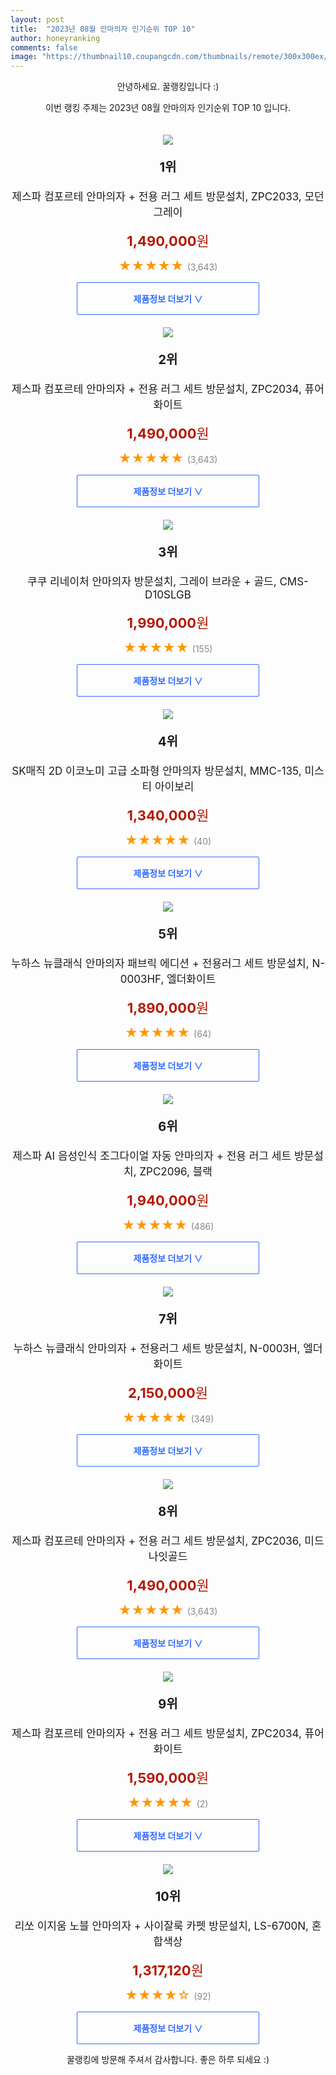 ```yaml
---
layout: post
title:  "2023년 08월 안마의자 인기순위 TOP 10"
author: honeyranking
comments: false
image: "https://thumbnail10.coupangcdn.com/thumbnails/remote/300x300ex/image/retail/images/2971378660837384-91b55ce4-6396-46a4-8995-6dc9a038d670.jpg"
---
```

<p style="text-align: center;">안녕하세요. 꿀랭킹입니다 :)</p>
<p style="text-align: center;">이번 랭킹 주제는 2023년 08월 안마의자 인기순위 TOP 10 입니다.</p><center><img src="https://thumbnail10.coupangcdn.com/thumbnails/remote/300x300ex/image/retail/images/2971378660837384-91b55ce4-6396-46a4-8995-6dc9a038d670.jpg" style="margin-top:20px" /></center><p style="text-align: center; font-size: 20px"><b>1위</b></p><p style="text-align: center; font-size: 17px">제스파 컴포르테 안마의자 + 전용 러그 세트 방문설치, ZPC2033, 모던그레이</p><p style="text-align: center;"><span style="color: #b61800; font-size: 22px;"><b>1,490,000</b>원</span></p><p style="text-align: center;"><span style="color: #ff9600; font-size: 20px;">★★★★★ </span><span style="color: #878787;">(3,643)</span></p><center><a href="https://link.coupang.com/a/5PDzH"><div style="font-size: 14px; display: inline-block; padding: 15px 90px; color: #346aff; border-radius: 2px; border: 1px solid #346aff; cursor: pointer;"><b>제품정보 더보기 &or;</b></div></a></center><center><img src="https://thumbnail8.coupangcdn.com/thumbnails/remote/300x300ex/image/retail/images/2971378855164563-d92ddc77-3035-40a0-98cb-a5ae4151b778.jpg" style="margin-top:20px" /></center><p style="text-align: center; font-size: 20px"><b>2위</b></p><p style="text-align: center; font-size: 17px">제스파 컴포르테 안마의자 + 전용 러그 세트 방문설치, ZPC2034, 퓨어화이트</p><p style="text-align: center;"><span style="color: #b61800; font-size: 22px;"><b>1,490,000</b>원</span></p><p style="text-align: center;"><span style="color: #ff9600; font-size: 20px;">★★★★★ </span><span style="color: #878787;">(3,643)</span></p><center><a href="https://link.coupang.com/a/5PDzI"><div style="font-size: 14px; display: inline-block; padding: 15px 90px; color: #346aff; border-radius: 2px; border: 1px solid #346aff; cursor: pointer;"><b>제품정보 더보기 &or;</b></div></a></center><center><img src="https://thumbnail6.coupangcdn.com/thumbnails/remote/300x300ex/image/retail/images/2023/01/06/10/5/637b9040-7909-4974-919f-aa2df276a04f.jpg" style="margin-top:20px" /></center><p style="text-align: center; font-size: 20px"><b>3위</b></p><p style="text-align: center; font-size: 17px">쿠쿠 리네이처 안마의자 방문설치, 그레이 브라운 + 골드, CMS-D10SLGB</p><p style="text-align: center;"><span style="color: #b61800; font-size: 22px;"><b>1,990,000</b>원</span></p><p style="text-align: center;"><span style="color: #ff9600; font-size: 20px;">★★★★★ </span><span style="color: #878787;">(155)</span></p><center><a href="https://link.coupang.com/a/5PDzK"><div style="font-size: 14px; display: inline-block; padding: 15px 90px; color: #346aff; border-radius: 2px; border: 1px solid #346aff; cursor: pointer;"><b>제품정보 더보기 &or;</b></div></a></center><center><img src="https://thumbnail8.coupangcdn.com/thumbnails/remote/300x300ex/image/retail/images/2023/04/20/14/9/5b15dd7e-54fe-4ab4-b5b4-772bd656e32d.jpg" style="margin-top:20px" /></center><p style="text-align: center; font-size: 20px"><b>4위</b></p><p style="text-align: center; font-size: 17px">SK매직 2D 이코노미 고급 소파형 안마의자 방문설치, MMC-135, 미스티 아이보리</p><p style="text-align: center;"><span style="color: #b61800; font-size: 22px;"><b>1,340,000</b>원</span></p><p style="text-align: center;"><span style="color: #ff9600; font-size: 20px;">★★★★★ </span><span style="color: #878787;">(40)</span></p><center><a href="https://link.coupang.com/a/5PDzM"><div style="font-size: 14px; display: inline-block; padding: 15px 90px; color: #346aff; border-radius: 2px; border: 1px solid #346aff; cursor: pointer;"><b>제품정보 더보기 &or;</b></div></a></center><center><img src="https://thumbnail10.coupangcdn.com/thumbnails/remote/300x300ex/image/retail/images/6604386941542912-b1fd3c7c-be51-4d3c-b2bb-1210494375b2.png" style="margin-top:20px" /></center><p style="text-align: center; font-size: 20px"><b>5위</b></p><p style="text-align: center; font-size: 17px">누하스 뉴클래식 안마의자 패브릭 에디션 + 전용러그 세트 방문설치, N-0003HF, 엘더화이트</p><p style="text-align: center;"><span style="color: #b61800; font-size: 22px;"><b>1,890,000</b>원</span></p><p style="text-align: center;"><span style="color: #ff9600; font-size: 20px;">★★★★★ </span><span style="color: #878787;">(64)</span></p><center><a href="https://link.coupang.com/a/5PDzO"><div style="font-size: 14px; display: inline-block; padding: 15px 90px; color: #346aff; border-radius: 2px; border: 1px solid #346aff; cursor: pointer;"><b>제품정보 더보기 &or;</b></div></a></center><center><img src="https://thumbnail9.coupangcdn.com/thumbnails/remote/300x300ex/image/retail/images/2971379506431552-57bbda3a-2196-46e7-8d29-029b34898338.jpg" style="margin-top:20px" /></center><p style="text-align: center; font-size: 20px"><b>6위</b></p><p style="text-align: center; font-size: 17px">제스파 AI 음성인식 조그다이얼 자동 안마의자 + 전용 러그 세트 방문설치, ZPC2096, 블랙</p><p style="text-align: center;"><span style="color: #b61800; font-size: 22px;"><b>1,940,000</b>원</span></p><p style="text-align: center;"><span style="color: #ff9600; font-size: 20px;">★★★★★ </span><span style="color: #878787;">(486)</span></p><center><a href="https://link.coupang.com/a/5PDzP"><div style="font-size: 14px; display: inline-block; padding: 15px 90px; color: #346aff; border-radius: 2px; border: 1px solid #346aff; cursor: pointer;"><b>제품정보 더보기 &or;</b></div></a></center><center><img src="https://thumbnail9.coupangcdn.com/thumbnails/remote/300x300ex/image/retail/images/7377431847456292-55ec3b30-2206-44ea-9416-ed9b565eddaf.jpg" style="margin-top:20px" /></center><p style="text-align: center; font-size: 20px"><b>7위</b></p><p style="text-align: center; font-size: 17px">누하스 뉴클래식 안마의자 + 전용러그 세트 방문설치, N-0003H, 엘더화이트</p><p style="text-align: center;"><span style="color: #b61800; font-size: 22px;"><b>2,150,000</b>원</span></p><p style="text-align: center;"><span style="color: #ff9600; font-size: 20px;">★★★★★ </span><span style="color: #878787;">(349)</span></p><center><a href="https://link.coupang.com/a/5PDzS"><div style="font-size: 14px; display: inline-block; padding: 15px 90px; color: #346aff; border-radius: 2px; border: 1px solid #346aff; cursor: pointer;"><b>제품정보 더보기 &or;</b></div></a></center><center><img src="https://thumbnail9.coupangcdn.com/thumbnails/remote/300x300ex/image/retail/images/2971379161250902-405e794b-3889-4450-b736-7c4490439787.jpg" style="margin-top:20px" /></center><p style="text-align: center; font-size: 20px"><b>8위</b></p><p style="text-align: center; font-size: 17px">제스파 컴포르테 안마의자 + 전용 러그 세트 방문설치, ZPC2036, 미드나잇골드</p><p style="text-align: center;"><span style="color: #b61800; font-size: 22px;"><b>1,490,000</b>원</span></p><p style="text-align: center;"><span style="color: #ff9600; font-size: 20px;">★★★★★ </span><span style="color: #878787;">(3,643)</span></p><center><a href="https://link.coupang.com/a/5PDzU"><div style="font-size: 14px; display: inline-block; padding: 15px 90px; color: #346aff; border-radius: 2px; border: 1px solid #346aff; cursor: pointer;"><b>제품정보 더보기 &or;</b></div></a></center><center><img src="https://thumbnail8.coupangcdn.com/thumbnails/remote/300x300ex/image/retail/images/2971378855164563-d92ddc77-3035-40a0-98cb-a5ae4151b778.jpg" style="margin-top:20px" /></center><p style="text-align: center; font-size: 20px"><b>9위</b></p><p style="text-align: center; font-size: 17px">제스파 컴포르테 안마의자 + 전용 러그 세트 방문설치, ZPC2034, 퓨어화이트</p><p style="text-align: center;"><span style="color: #b61800; font-size: 22px;"><b>1,590,000</b>원</span></p><p style="text-align: center;"><span style="color: #ff9600; font-size: 20px;">★★★★★ </span><span style="color: #878787;">(2)</span></p><center><a href="https://www.coupang.com/vp/products/5992382987?itemId=10823960239&q=%EC%95%88%EB%A7%88%EC%9D%98%EC%9E%90&sourceType=search&searchId=988492d0e92a4f9aa3951d70d2fe99ef"><div style="font-size: 14px; display: inline-block; padding: 15px 90px; color: #346aff; border-radius: 2px; border: 1px solid #346aff; cursor: pointer;"><b>제품정보 더보기 &or;</b></div></a></center><center><img src="https://thumbnail8.coupangcdn.com/thumbnails/remote/300x300ex/image/retail/images/708043971634528-c86e0076-cf8d-404d-bdcc-bf2d6f926243.jpg" style="margin-top:20px" /></center><p style="text-align: center; font-size: 20px"><b>10위</b></p><p style="text-align: center; font-size: 17px">리쏘 이지움 노블 안마의자 + 사이잘룩 카펫 방문설치, LS-6700N, 혼합색상</p><p style="text-align: center;"><span style="color: #b61800; font-size: 22px;"><b>1,317,120</b>원</span></p><p style="text-align: center;"><span style="color: #ff9600; font-size: 20px;">★★★★☆ </span><span style="color: #878787;">(92)</span></p><center><a href="https://link.coupang.com/a/5PDzV"><div style="font-size: 14px; display: inline-block; padding: 15px 90px; color: #346aff; border-radius: 2px; border: 1px solid #346aff; cursor: pointer;"><b>제품정보 더보기 &or;</b></div></a></center><p style="text-align: center;">꿀랭킹에 방문해 주셔서 감사합니다. 좋은 하루 되세요 :)</p>